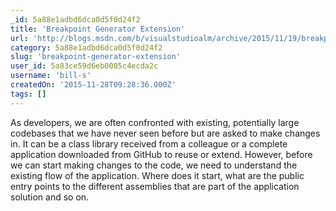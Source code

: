 ```yaml
---
_id: 5a88e1adbd6dca0d5f0d24f2
title: 'Breakpoint Generator Extension'
url: 'http://blogs.msdn.com/b/visualstudioalm/archive/2015/11/19/breakpoint-generator-extension.aspx'
category: 5a88e1adbd6dca0d5f0d24f2
slug: 'breakpoint-generator-extension'
user_id: 5a83ce59d6eb0005c4ecda2c
username: 'bill-s'
createdOn: '2015-11-28T09:28:36.000Z'
tags: []
---
```


As developers, we are often confronted with existing, potentially large codebases that we have never seen before but are asked to make changes in. It can be a class library received from a colleague or a complete application downloaded from GitHub to reuse or extend. However, before we can start making changes to the code, we need to understand the existing flow of the application. Where does it start, what are the public entry points to the different assemblies that are part of the application solution and so on.
